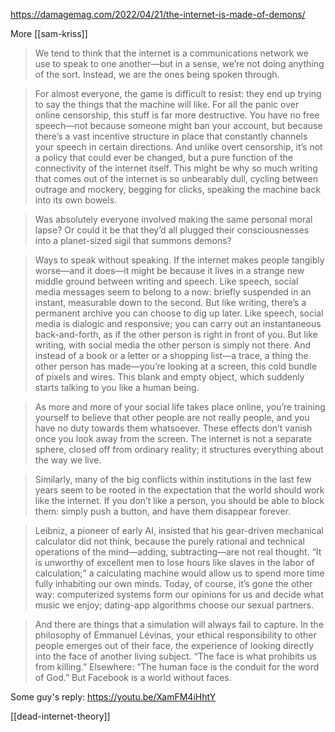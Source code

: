 https://damagemag.com/2022/04/21/the-internet-is-made-of-demons/

More [[sam-kriss]]

>We tend to think that the internet is a communications network we use to speak to one another—but in a sense, we’re not doing anything of the sort. Instead, we are the ones being spoken through.

>For almost everyone, the game is difficult to resist: they end up trying to say the things that the machine will like. For all the panic over online censorship, this stuff is far more destructive. You have no free speech—not because someone might ban your account, but because there’s a vast incentive structure in place that constantly channels your speech in certain directions. 
   And unlike overt censorship, it’s not a policy that could ever be changed, but a pure function of the connectivity of the internet itself. This might be why so much writing that comes out of the internet is so unbearably dull, cycling between outrage and mockery, begging for clicks, speaking the machine back into its own bowels.

>Was absolutely everyone involved making the same personal moral lapse? Or could it be that they’d all plugged their consciousnesses into a planet-sized sigil that summons demons?

>Ways to speak without speaking. If the internet makes people tangibly worse—and it does—it might be because it lives in a strange new middle ground between writing and speech. Like speech, social media messages seem to belong to a now: briefly suspended in an instant, measurable down to the second. But like writing, there’s a permanent archive you can choose to dig up later. Like speech, social media is dialogic and responsive; you can carry out an instantaneous back-and-forth, as if the other person is right in front of you. But like writing, with social media the other person is simply not there. And instead of a book or a letter or a shopping list—a trace, a thing the other person has made—you’re looking at a screen, this cold bundle of pixels and wires. This blank and empty object, which suddenly starts talking to you like a human being.

>As more and more of your social life takes place online, you’re training yourself to believe that other people are not really people, and you have no duty towards them whatsoever. These effects don’t vanish once you look away from the screen. The internet is not a separate sphere, closed off from ordinary reality; it structures everything about the way we live. 

>Similarly, many of the big conflicts within institutions in the last few years seem to be rooted in the expectation that the world should work like the internet. If you don’t like a person, you should be able to block them: simply push a button, and have them disappear forever.

> Leibniz, a pioneer of early AI, insisted that his gear-driven mechanical calculator did not think, because the purely rational and technical operations of the mind—adding, subtracting—are not real thought. “It is unworthy of excellent men to lose hours like slaves in the labor of calculation;” a calculating machine would allow us to spend more time fully inhabiting our own minds. Today, of course, it’s gone the other way: computerized systems form our opinions for us and decide what music we enjoy; dating-app algorithms choose our sexual partners. 

>And there are things that a simulation will always fail to capture. In the philosophy of Emmanuel Lévinas, your ethical responsibility to other people emerges out of their face, the experience of looking directly into the face of another living subject. “The face is what prohibits us from killing.” Elsewhere: “The human face is the conduit for the word of God.” But Facebook is a world without faces.

Some guy's reply: https://youtu.be/XamFM4iHhtY

[[dead-internet-theory]]